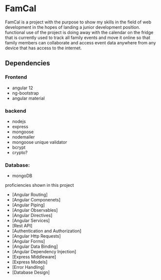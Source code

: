 # FamCal 

FamCal is a project with the purpose to show my skills in the field of web development in the hopes of landing a junior development position. functional use of the project is doing away with the calendar on the fridge that is currently used to track all family events and move it online so that family members can collaborate and access event data anywhere from any device that has access to the internet.	


## Dependencies 

### Frontend
  * angular 12
  * ng-bootstrap
  * angular material 
  
	
	
### backend
  * nodejs  
  * express
  * mongoose
  * nodemailer
  * mongoose unique validator 
  * bcrypt 
  * crypto?
	
### Database: 
  * mongoDB
	
proficiencies shown in this project <br />
*	[Angular Routing]<br />
*	[Angular Componenets] <br />
*	[Angular Piping] <br />
*	[Angular Observables] <br />
*	[Angular Directives] <br />
*	[Angular Services] <br />
*	[Rest API] <br />
*	[Authentication and Authorization] <br />
*	[Angular Http Requests] <br />
*	[Angular Forms] <br />
*	[Angular Data Binding] <br />
*	[Angular Dependency Injection] <br />
*	[Express Middleware] <br />
*	[Express Models] <br />
*	[Error Handling] <br />
*	[Database Design] <br />
